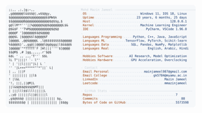 <picture>
  <source srcset="https://raw.githubusercontent.com/mmazinjameel/mmazinjameel/main/dark_mode.svg?v=1748599874" media="(prefers-color-scheme: dark)">
  <img src="https://raw.githubusercontent.com/mmazinjameel/mmazinjameel/main/light_mode.svg?v=1748599874">
</picture>
